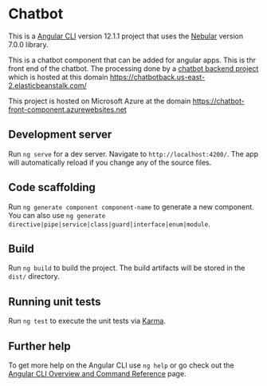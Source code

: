# Chatbot

This is a [Angular CLI](https://github.com/angular/angular-cli) version 12.1.1 project that uses the [Nebular](https://akveo.github.io/nebular) version 7.0.0 library.

This is a chatbot component that can be added for angular apps. This is thr front end of the chatbot. The processing done by a [chatbot backend project](https://github.com/Birds7-7birds/chatbot-back) which is hosted at this domain https://chatbotback.us-east-2.elasticbeanstalk.com/

This project is hosted on Microsoft Azure at the domain https://chatbot-front-component.azurewebsites.net

## Development server

Run `ng serve` for a dev server. Navigate to `http://localhost:4200/`. The app will automatically reload if you change any of the source files.

## Code scaffolding

Run `ng generate component component-name` to generate a new component. You can also use `ng generate directive|pipe|service|class|guard|interface|enum|module`.

## Build

Run `ng build` to build the project. The build artifacts will be stored in the `dist/` directory.

## Running unit tests

Run `ng test` to execute the unit tests via [Karma](https://karma-runner.github.io).

## Further help

To get more help on the Angular CLI use `ng help` or go check out the [Angular CLI Overview and Command Reference](https://angular.io/cli) page.


